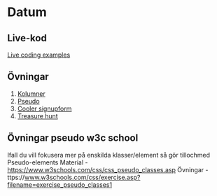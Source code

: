 # Datum

## Live-kod
[Live coding examples](live-coding/)

## Övningar
1. [Kolumner](exercises/exercise_columns.md)
2. [Pseudo](exercises/exercise_pseudo.md)
3. [Cooler signupform](exercises/exercise_coolsignup.md)
4. [Treasure hunt](exercises/exercise_treasurehunt.md)

## Övningar pseudo w3c school
Ifall du vill fokusera mer på enskilda klasser/element så gör tillochmed Pseudo-elements
Material - https://www.w3schools.com/css/css_pseudo_classes.asp
Övningar - ttps://www.w3schools.com/css/exercise.asp?filename=exercise_pseudo_classes1
